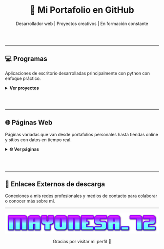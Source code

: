 <h1 align="center">🚀 Mi Portafolio en GitHub</h1>
<p align="center">Desarrollador web | Proyectos creativos | En formación constante</p>

<br><br>


---


## 💻 Programas  
Aplicaciones de escritorio desarrolladas principalmente con python con enfoque práctico.

<details>
  <summary><strong>Ver proyectos</strong></summary>

  <br>

  
  | Sitio | Descripción |
  |-------|-------------|
  | [CleanRush](https://github.com/Mayonesa7272/CleanRush) | Una herramienta ligera para Windows que elimina archivos temporales y libera espacio en disco de forma rápida y segura. |

</details>

<br><br>


---


## 🌐 Páginas Web  
Páginas variadas que van desde portafolios personales hasta tiendas online y sitios con datos en tiempo real.

<details>
  <summary><strong>🌐 Ver páginas</strong></summary>
  
  ### 📥 Descarga de archivos

  | Sitio | Descripción |
  |-------|-------------|
  | [Idope](https://idope.se/) | Buscador de torrents minimalista y sin publicidad molesta. |
  | [Nyaa](https://nyaa.si/) | Especializado en contenido asiático como anime y manga. |
  | [Internet Archive](https://archive.org/) | Biblioteca digital con libros, películas, música y software antiguo. |

  ### 📹 Descargar Videos

| Sitio | Descripción |
|-------|-------------|
| [x2mate](https://x2mate.com/es/home) | Descarga videos de YouTube en distintos formatos de forma rápida y sencilla. |
| [Cobalt](https://cobalt.tools/) | Plataforma con múltiples herramientas online para descargas y utilidades sociales. |
| [Zeemo](https://zeemo.ai/es/tools/youtube-video-downloader) | Descargador de videos de YouTube con funciones extra como subtítulos automáticos. |
| [sssInstagram](https://sssinstagram.com/es) | Descarga contenido de Instagram como fotos, videos o reels sin necesidad de cuenta. |


  ### 🛒 Paginas de ofertas de juegos

| Sitio | Descripción |
|-------|-------------|
| [AllKeyShop](https://www.allkeyshop.com/blog/) | Comparador de precios para juegos digitales en múltiples plataformas y tiendas. |
| [Gamerpower](https://www.gamerpower.com/) | Portal que recopila giveaways, juegos gratis y promociones especiales para gamers. |


  ### 🎮 Juegos "de bajo costo"

| Sitio | Descripción |
|-------|-------------|
| [Gamesfull](https://gamesfull.app/) | Portal para descargar juegos de PC organizados por categorías, de forma accesible. |
| [Steamrip](https://steamrip.com/) | Sitio con versiones de juegos de Steam disponibles "de bajo costo". |
| [Steamunlocked](https://steamunlocked.net/) | Biblioteca de juegos "de bajo costo" listos para descargar y jugar. Recomendado solo para juegos pequeños debido a la velocidad limitada de descarga en los servidores. |
| [Pivigames](https://pivigames.blog/) | Blog con títulos populares para PC enfocados en distribución sencilla y económica. |


</details>

<br><br>


---


## 🔗 Enlaces Externos de descarga
Conexiones a mis redes profesionales y medios de contacto para colaborar o conocer más sobre mí.

<!--
<details>
  <summary><strong>Ver enlaces</strong></summary>

  - [GitHub](https://github.com/tuusuario)
  - [LinkedIn](https://linkedin.com/in/tuusuario)
  - [Correo](mailto:tuemail@ejemplo.com)
</details>

<br><br>
-->

---


<p align="center">
  <img src="https://github.com/Mayonesa7272/Principal/blob/4e88cd53b4b455868e62b7585c2e703674003102/Source/cooltext471920183441659.png" />
</p>

<p align="center">Gracias por visitar mi perfil 🙌</p>
